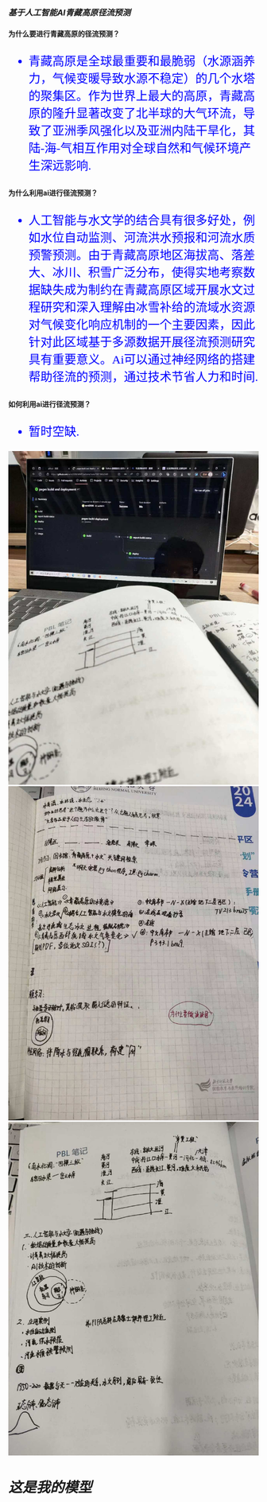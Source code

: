 
  
### ___基于人工智能AI青藏高原径流预测___




**为什么要进行青藏高原的径流预测？**
<font face='仿宋' color='blue' SIZE='5'>
- 青藏高原是全球最重要和最脆弱（水源涵养力，气候变暖导致水源不稳定）的几个水塔的聚集区。作为世界上最大的高原，青藏高原的隆升显著改变了北半球的大气环流，导致了亚洲季风强化以及亚洲内陆干旱化，其陆-海-气相互作用对全球自然和气候环境产生深远影响.
</font>

**为什么利用ai进行径流预测？**
<font face='仿宋' color='blue' SIZE='5'>
- 人工智能与水文学的结合具有很多好处，例如水位自动监测、河流洪水预报和河流水质预警预测。由于青藏高原地区海拔高、落差大、冰川、积雪广泛分布，使得实地考察数据缺失成为制约在青藏高原区域开展水文过程研究和深入理解由冰雪补给的流域水资源对气候变化响应机制的一个主要因素，因此针对此区域基于多源数据开展径流预测研究具有重要意义。Ai可以通过神经网络的搭建帮助径流的预测，通过技术节省人力和时间.
</font>
 
**如何利用ai进行径流预测？**
<font face='仿宋' color='blue' SIZE='5'>
- 暂时空缺.
</font>



![笔记1](images/note1.jpg)
![笔记2](images/note2.jpg)
![笔记3](images/note3.jpg)


# *这是我的模型*
